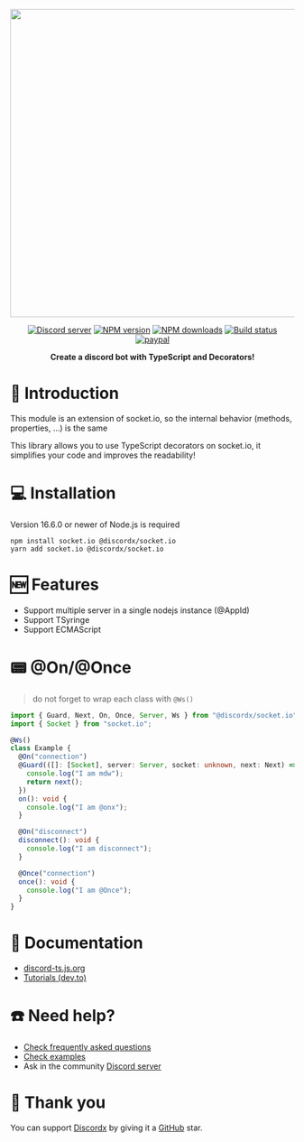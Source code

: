 <div>
  <p align="center">
    <a href="https://discord-ts.js.org" target="_blank" rel="nofollow">
      <img src="https://discord-ts.js.org/discord-ts.svg" width="546" />
    </a>
  </p>
  <p align="center">
    <a href="https://discord-ts.js.org/discord"
      ><img
        src="https://img.shields.io/discord/874802018361950248?color=5865F2&logo=discord&logoColor=white"
        alt="Discord server"
    /></a>
    <a href="https://www.npmjs.com/package/@discordx/socket.io"
      ><img
        src="https://img.shields.io/npm/v/@discordx/socket.io.svg?maxAge=3600"
        alt="NPM version"
    /></a>
    <a href="https://www.npmjs.com/package/@discordx/socket.io"
      ><img
        src="https://img.shields.io/npm/dt/@discordx/socket.io.svg?maxAge=3600"
        alt="NPM downloads"
    /></a>
    <a href="https://github.com/oceanroleplay/discord.ts/actions"
      ><img
        src="https://github.com/oceanroleplay/discord.ts/workflows/Build/badge.svg"
        alt="Build status"
    /></a>
    <a href="https://www.paypal.me/vijayxmeena"
      ><img
        src="https://img.shields.io/badge/donate-paypal-F96854.svg"
        alt="paypal"
    /></a>
  </p>
  <p align="center">
    <b> Create a discord bot with TypeScript and Decorators! </b>
  </p>
</div>

# 📖 Introduction

This module is an extension of socket.io, so the internal behavior (methods, properties, ...) is the same

This library allows you to use TypeScript decorators on socket.io, it simplifies your code and improves the readability!

# 💻 Installation

Version 16.6.0 or newer of Node.js is required

```
npm install socket.io @discordx/socket.io
yarn add socket.io @discordx/socket.io
```

# 🆕 Features

- Support multiple server in a single nodejs instance (@AppId)
- Support TSyringe
- Support ECMAScript

# 📟 @On/@Once

> do not forget to wrap each class with `@Ws()`

```ts
import { Guard, Next, On, Once, Server, Ws } from "@discordx/socket.io";
import { Socket } from "socket.io";

@Ws()
class Example {
  @On("connection")
  @Guard(([]: [Socket], server: Server, socket: unknown, next: Next) => {
    console.log("I am mdw");
    return next();
  })
  on(): void {
    console.log("I am @onx");
  }

  @On("disconnect")
  disconnect(): void {
    console.log("I am disconnect");
  }

  @Once("connection")
  once(): void {
    console.log("I am @Once");
  }
}
```

# 📜 Documentation

- [discord-ts.js.org](https://discord-ts.js.org)
- [Tutorials (dev.to)](https://dev.to/oceanroleplay/series/14317)

# ☎️ Need help?

- [Check frequently asked questions](https://discord-ts.js.org/docs/faq)
- [Check examples](https://github.com/oceanroleplay/discord.ts/tree/main/packages/discordx/examples)
- Ask in the community [Discord server](https://discord-ts.js.org/discord)

# 💖 Thank you

You can support [Discordx](https://www.npmjs.com/package/discordx) by giving it a [GitHub](https://github.com/oceanroleplay/discord.ts) star.

